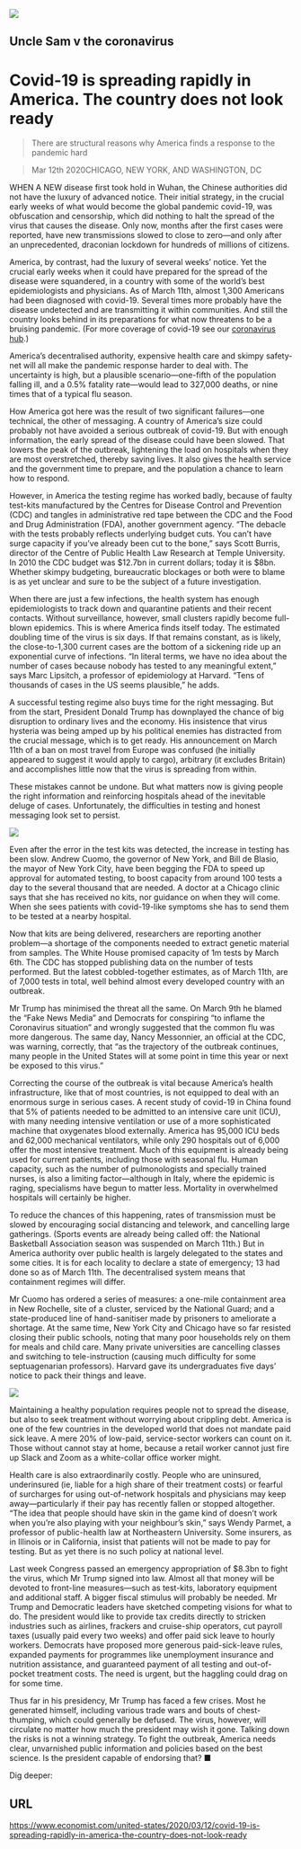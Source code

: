 ![](./images/20200314_USP001_1.jpg)

## Uncle Sam v the coronavirus

# Covid-19 is spreading rapidly in America. The country does not look ready

> There are structural reasons why America finds a response to the pandemic hard

> Mar 12th 2020CHICAGO, NEW YORK, AND WASHINGTON, DC

WHEN A NEW disease first took hold in Wuhan, the Chinese authorities did not have the luxury of advanced notice. Their initial strategy, in the crucial early weeks of what would become the global pandemic covid-19, was obfuscation and censorship, which did nothing to halt the spread of the virus that causes the disease. Only now, months after the first cases were reported, have new transmissions slowed to close to zero—and only after an unprecedented, draconian lockdown for hundreds of millions of citizens.

America, by contrast, had the luxury of several weeks’ notice. Yet the crucial early weeks when it could have prepared for the spread of the disease were squandered, in a country with some of the world’s best epidemiologists and physicians. As of March 11th, almost 1,300 Americans had been diagnosed with covid-19. Several times more probably have the disease undetected and are transmitting it within communities. And still the country looks behind in its preparations for what now threatens to be a bruising pandemic. (For more coverage of covid-19 see our [coronavirus hub](https://www.economist.com//news/2020/03/11/the-economists-coverage-of-the-coronavirus).)

America’s decentralised authority, expensive health care and skimpy safety-net will all make the pandemic response harder to deal with. The uncertainty is high, but a plausible scenario—one-fifth of the population falling ill, and a 0.5% fatality rate—would lead to 327,000 deaths, or nine times that of a typical flu season.

How America got here was the result of two significant failures—one technical, the other of messaging. A country of America’s size could probably not have avoided a serious outbreak of covid-19. But with enough information, the early spread of the disease could have been slowed. That lowers the peak of the outbreak, lightening the load on hospitals when they are most overstretched, thereby saving lives. It also gives the health service and the government time to prepare, and the population a chance to learn how to respond.

However, in America the testing regime has worked badly, because of faulty test-kits manufactured by the Centres for Disease Control and Prevention (CDC) and tangles in administrative red tape between the CDC and the Food and Drug Administration (FDA), another government agency. “The debacle with the tests probably reflects underlying budget cuts. You can’t have surge capacity if you’ve already been cut to the bone,” says Scott Burris, director of the Centre of Public Health Law Research at Temple University. In 2010 the CDC budget was $12.7bn in current dollars; today it is $8bn. Whether skimpy budgeting, bureaucratic blockages or both were to blame is as yet unclear and sure to be the subject of a future investigation.

When there are just a few infections, the health system has enough epidemiologists to track down and quarantine patients and their recent contacts. Without surveillance, however, small clusters rapidly become full-blown epidemics. This is where America finds itself today. The estimated doubling time of the virus is six days. If that remains constant, as is likely, the close-to-1,300 current cases are the bottom of a sickening ride up an exponential curve of infections. “In literal terms, we have no idea about the number of cases because nobody has tested to any meaningful extent,” says Marc Lipsitch, a professor of epidemiology at Harvard. “Tens of thousands of cases in the US seems plausible,” he adds.

A successful testing regime also buys time for the right messaging. But from the start, President Donald Trump has downplayed the chance of big disruption to ordinary lives and the economy. His insistence that virus hysteria was being amped up by his political enemies has distracted from the crucial message, which is to get ready. His announcement on March 11th of a ban on most travel from Europe was confused (he initially appeared to suggest it would apply to cargo), arbitrary (it excludes Britain) and accomplishes little now that the virus is spreading from within.

These mistakes cannot be undone. But what matters now is giving people the right information and reinforcing hospitals ahead of the inevitable deluge of cases. Unfortunately, the difficulties in testing and honest messaging look set to persist.

![](./images/20200314_USC699_0.png)

Even after the error in the test kits was detected, the increase in testing has been slow. Andrew Cuomo, the governor of New York, and Bill de Blasio, the mayor of New York City, have been begging the FDA to speed up approval for automated testing, to boost capacity from around 100 tests a day to the several thousand that are needed. A doctor at a Chicago clinic says that she has received no kits, nor guidance on when they will come. When she sees patients with covid-19-like symptoms she has to send them to be tested at a nearby hospital.

Now that kits are being delivered, researchers are reporting another problem—a shortage of the components needed to extract genetic material from samples. The White House promised capacity of 1m tests by March 6th. The CDC has stopped publishing data on the number of tests performed. But the latest cobbled-together estimates, as of March 11th, are of 7,000 tests in total, well behind almost every developed country with an outbreak.

Mr Trump has minimised the threat all the same. On March 9th he blamed the “Fake News Media” and Democrats for conspiring “to inflame the Coronavirus situation” and wrongly suggested that the common flu was more dangerous. The same day, Nancy Messonnier, an official at the CDC, was warning, correctly, that “as the trajectory of the outbreak continues, many people in the United States will at some point in time this year or next be exposed to this virus.”

Correcting the course of the outbreak is vital because America’s health infrastructure, like that of most countries, is not equipped to deal with an enormous surge in serious cases. A recent study of covid-19 in China found that 5% of patients needed to be admitted to an intensive care unit (ICU), with many needing intensive ventilation or use of a more sophisticated machine that oxygenates blood externally. America has 95,000 ICU beds and 62,000 mechanical ventilators, while only 290 hospitals out of 6,000 offer the most intensive treatment. Much of this equipment is already being used for current patients, including those with seasonal flu. Human capacity, such as the number of pulmonologists and specially trained nurses, is also a limiting factor—although in Italy, where the epidemic is raging, specialisms have begun to matter less. Mortality in overwhelmed hospitals will certainly be higher.

To reduce the chances of this happening, rates of transmission must be slowed by encouraging social distancing and telework, and cancelling large gatherings. (Sports events are already being called off: the National Basketball Association season was suspended on March 11th.) But in America authority over public health is largely delegated to the states and some cities. It is for each locality to declare a state of emergency; 13 had done so as of March 11th. The decentralised system means that containment regimes will differ.

Mr Cuomo has ordered a series of measures: a one-mile containment area in New Rochelle, site of a cluster, serviced by the National Guard; and a state-produced line of hand-sanitiser made by prisoners to ameliorate a shortage. At the same time, New York City and Chicago have so far resisted closing their public schools, noting that many poor households rely on them for meals and child care. Many private universities are cancelling classes and switching to tele-instruction (causing much difficulty for some septuagenarian professors). Harvard gave its undergraduates five days’ notice to pack their things and leave.

![](./images/20200314_USP006_1.jpg)

Maintaining a healthy population requires people not to spread the disease, but also to seek treatment without worrying about crippling debt. America is one of the few countries in the developed world that does not mandate paid sick leave. A mere 20% of low-paid, service-sector workers can count on it. Those without cannot stay at home, because a retail worker cannot just fire up Slack and Zoom as a white-collar office worker might.

Health care is also extraordinarily costly. People who are uninsured, underinsured (ie, liable for a high share of their treatment costs) or fearful of surcharges for using out-of-network hospitals and physicians may keep away—particularly if their pay has recently fallen or stopped altogether. “The idea that people should have skin in the game kind of doesn’t work when you’re also playing with your neighbour’s skin,” says Wendy Parmet, a professor of public-health law at Northeastern University. Some insurers, as in Illinois or in California, insist that patients will not be made to pay for testing. But as yet there is no such policy at national level.

Last week Congress passed an emergency appropriation of $8.3bn to fight the virus, which Mr Trump signed into law. Almost all that money will be devoted to front-line measures—such as test-kits, laboratory equipment and additional staff. A bigger fiscal stimulus will probably be needed. Mr Trump and Democratic leaders have sketched competing visions for what to do. The president would like to provide tax credits directly to stricken industries such as airlines, frackers and cruise-ship operators, cut payroll taxes (usually paid every two weeks) and offer paid sick leave to hourly workers. Democrats have proposed more generous paid-sick-leave rules, expanded payments for programmes like unemployment insurance and nutrition assistance, and guaranteed payment of all testing and out-of-pocket treatment costs. The need is urgent, but the haggling could drag on for some time.

Thus far in his presidency, Mr Trump has faced a few crises. Most he generated himself, including various trade wars and bouts of chest-thumping, which could generally be defused. The virus, however, will circulate no matter how much the president may wish it gone. Talking down the risks is not a winning strategy. To fight the outbreak, America needs clear, unvarnished public information and policies based on the best science. Is the president capable of endorsing that? ■

Dig deeper:

## URL

https://www.economist.com/united-states/2020/03/12/covid-19-is-spreading-rapidly-in-america-the-country-does-not-look-ready
